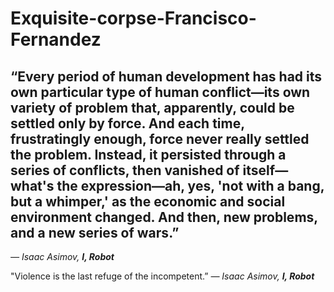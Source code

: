 # Exquisite-corpse-Francisco-Fernandez

“Every period of human development has had its own particular type of human conflict—its own variety of problem that, apparently, could be settled only by force. And each time, frustratingly enough, force never really settled the problem. Instead, it persisted through a series of conflicts, then vanished of itself—what's the expression—ah, yes, 'not with a bang, but a whimper,' as the economic and social environment changed. And then, new problems, and a new series of wars.”
---
*― Isaac Asimov, **I, Robot***

"Violence is the last refuge of the incompetent.”
*― Isaac Asimov, **I, Robot***
